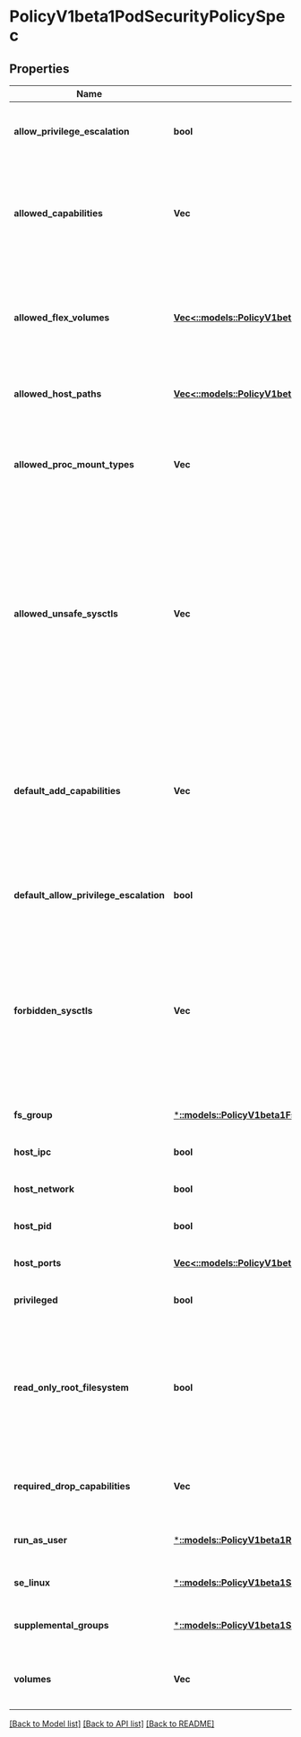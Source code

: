 # PolicyV1beta1PodSecurityPolicySpec

## Properties
Name | Type | Description | Notes
------------ | ------------- | ------------- | -------------
**allow_privilege_escalation** | **bool** | allowPrivilegeEscalation determines if a pod can request to allow privilege escalation. If unspecified, defaults to true. | [optional] [default to null]
**allowed_capabilities** | **Vec<String>** | allowedCapabilities is a list of capabilities that can be requested to add to the container. Capabilities in this field may be added at the pod author&#39;s discretion. You must not list a capability in both allowedCapabilities and requiredDropCapabilities. | [optional] [default to null]
**allowed_flex_volumes** | [**Vec<::models::PolicyV1beta1AllowedFlexVolume>**](policy.v1beta1.AllowedFlexVolume.md) | allowedFlexVolumes is a whitelist of allowed Flexvolumes.  Empty or nil indicates that all Flexvolumes may be used.  This parameter is effective only when the usage of the Flexvolumes is allowed in the \&quot;volumes\&quot; field. | [optional] [default to null]
**allowed_host_paths** | [**Vec<::models::PolicyV1beta1AllowedHostPath>**](policy.v1beta1.AllowedHostPath.md) | allowedHostPaths is a white list of allowed host paths. Empty indicates that all host paths may be used. | [optional] [default to null]
**allowed_proc_mount_types** | **Vec<String>** | AllowedProcMountTypes is a whitelist of allowed ProcMountTypes. Empty or nil indicates that only the DefaultProcMountType may be used. This requires the ProcMountType feature flag to be enabled. | [optional] [default to null]
**allowed_unsafe_sysctls** | **Vec<String>** | allowedUnsafeSysctls is a list of explicitly allowed unsafe sysctls, defaults to none. Each entry is either a plain sysctl name or ends in \&quot;*\&quot; in which case it is considered as a prefix of allowed sysctls. Single * means all unsafe sysctls are allowed. Kubelet has to whitelist all allowed unsafe sysctls explicitly to avoid rejection.  Examples: e.g. \&quot;foo/_*\&quot; allows \&quot;foo/bar\&quot;, \&quot;foo/baz\&quot;, etc. e.g. \&quot;foo.*\&quot; allows \&quot;foo.bar\&quot;, \&quot;foo.baz\&quot;, etc. | [optional] [default to null]
**default_add_capabilities** | **Vec<String>** | defaultAddCapabilities is the default set of capabilities that will be added to the container unless the pod spec specifically drops the capability.  You may not list a capability in both defaultAddCapabilities and requiredDropCapabilities. Capabilities added here are implicitly allowed, and need not be included in the allowedCapabilities list. | [optional] [default to null]
**default_allow_privilege_escalation** | **bool** | defaultAllowPrivilegeEscalation controls the default setting for whether a process can gain more privileges than its parent process. | [optional] [default to null]
**forbidden_sysctls** | **Vec<String>** | forbiddenSysctls is a list of explicitly forbidden sysctls, defaults to none. Each entry is either a plain sysctl name or ends in \&quot;*\&quot; in which case it is considered as a prefix of forbidden sysctls. Single * means all sysctls are forbidden.  Examples: e.g. \&quot;foo/_*\&quot; forbids \&quot;foo/bar\&quot;, \&quot;foo/baz\&quot;, etc. e.g. \&quot;foo.*\&quot; forbids \&quot;foo.bar\&quot;, \&quot;foo.baz\&quot;, etc. | [optional] [default to null]
**fs_group** | [***::models::PolicyV1beta1FsGroupStrategyOptions**](policy.v1beta1.FSGroupStrategyOptions.md) | fsGroup is the strategy that will dictate what fs group is used by the SecurityContext. | [default to null]
**host_ipc** | **bool** | hostIPC determines if the policy allows the use of HostIPC in the pod spec. | [optional] [default to null]
**host_network** | **bool** | hostNetwork determines if the policy allows the use of HostNetwork in the pod spec. | [optional] [default to null]
**host_pid** | **bool** | hostPID determines if the policy allows the use of HostPID in the pod spec. | [optional] [default to null]
**host_ports** | [**Vec<::models::PolicyV1beta1HostPortRange>**](policy.v1beta1.HostPortRange.md) | hostPorts determines which host port ranges are allowed to be exposed. | [optional] [default to null]
**privileged** | **bool** | privileged determines if a pod can request to be run as privileged. | [optional] [default to null]
**read_only_root_filesystem** | **bool** | readOnlyRootFilesystem when set to true will force containers to run with a read only root file system.  If the container specifically requests to run with a non-read only root file system the PSP should deny the pod. If set to false the container may run with a read only root file system if it wishes but it will not be forced to. | [optional] [default to null]
**required_drop_capabilities** | **Vec<String>** | requiredDropCapabilities are the capabilities that will be dropped from the container.  These are required to be dropped and cannot be added. | [optional] [default to null]
**run_as_user** | [***::models::PolicyV1beta1RunAsUserStrategyOptions**](policy.v1beta1.RunAsUserStrategyOptions.md) | runAsUser is the strategy that will dictate the allowable RunAsUser values that may be set. | [default to null]
**se_linux** | [***::models::PolicyV1beta1SeLinuxStrategyOptions**](policy.v1beta1.SELinuxStrategyOptions.md) | seLinux is the strategy that will dictate the allowable labels that may be set. | [default to null]
**supplemental_groups** | [***::models::PolicyV1beta1SupplementalGroupsStrategyOptions**](policy.v1beta1.SupplementalGroupsStrategyOptions.md) | supplementalGroups is the strategy that will dictate what supplemental groups are used by the SecurityContext. | [default to null]
**volumes** | **Vec<String>** | volumes is a white list of allowed volume plugins. Empty indicates that no volumes may be used. To allow all volumes you may use &#39;*&#39;. | [optional] [default to null]

[[Back to Model list]](../README.md#documentation-for-models) [[Back to API list]](../README.md#documentation-for-api-endpoints) [[Back to README]](../README.md)


